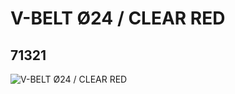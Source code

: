 # V-BELT Ø24  / CLEAR RED
## 71321
![V-BELT Ø24  / CLEAR RED](https://lc-www-live-s.legocdn.com/media/bricks/5/2/4100396.jpg)